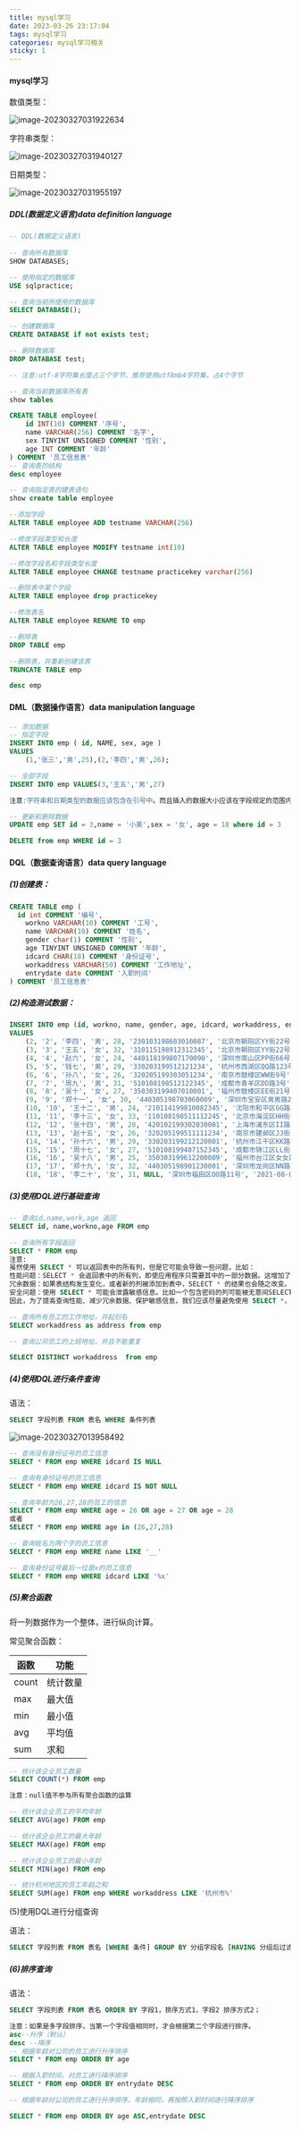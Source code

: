 ```yaml
---
title: mysql学习
date: 2023-03-26 23:17:04
tags: mysql学习
categories: mysql学习相关
sticky: 1
---
```


####                                                                    mysql学习

数值类型：

![image-20230327031922634](mysql学习/image-20230327031922634.png)

字符串类型：

![image-20230327031940127](mysql学习/image-20230327031940127.png)

日期类型：

![image-20230327031955197](mysql学习/image-20230327031955197.png)

##### DDL(数据定义语言)data definition language

```sql
-- DDL(数据定义语言) 
 
-- 查询所有数据库
SHOW DATABASES;

-- 使用指定的数据库
USE sqlpractice;

-- 查询当前所使用的数据库
SELECT DATABASE();

-- 创建数据库
CREATE DATABASE if not exists test;

-- 删除数据库
DROP DATABASE test;

-- 注意:utf-8字符集长度占三个字节，推荐使用utf8mb4字符集，占4个字节

-- 查询当前数据库所有表
show tables

CREATE TABLE employee(
    id INT(10) COMMENT '序号',
	name VARCHAR(256) COMMENT '名字',
	sex TINYINT UNSIGNED COMMENT '性别',
	age INT COMMENT '年龄'
) COMMENT '员工信息表'
-- 查询表的结构
desc employee

-- 查询指定表的建表语句
show create table employee

--添加字段
ALTER TABLE employee ADD testname VARCHAR(256)

--修改字段类型和长度
ALTER TABLE employee MODIFY testname int(10)

--修改字段名和字段类型长度
ALTER TABLE employee CHANGE testname practicekey varchar(256)

--删除表中某个字段
ALTER TABLE employee drop practicekey

--修改表名
ALTER TABLE employee RENAME TO emp

--删除表
DROP TABLE emp

--删除表，并重新创建该表
TRUNCATE TABLE emp

desc emp
```

#### DML（数据操作语言）data manipulation language

```sql
-- 添加数据
-- 指定字段
INSERT INTO emp ( id, NAME, sex, age )
VALUES
	(1,'张三','男',25),(2,'李四','男',26);

-- 全部字段
INSERT INTO emp VALUES(3,'王五','男',27)

注意:字符串和日期类型的数据应该包含在引号中。而且插入的数据大小应该在字段规定的范围内。

-- 更新和删除数据
UPDATE emp SET id = 3,name = '小美',sex = '女', age = 18 where id = 3

DELETE from emp WHERE id = 3
```

#### DQL（数据查询语言）data query language

##### (1)创建表：

```sql
CREATE TABLE emp (
  id int COMMENT '编号',
	workno VARCHAR(10) COMMENT '工号',
	name VARCHAR(10) COMMENT '姓名',
	gender char(1) COMMENT '性别',
	age TINYINT UNSIGNED COMMENT '年龄',
	idcard CHAR(18) COMMENT '身份证号',
	workaddress VARCHAR(50) COMMENT '工作地址',
	entrydate date COMMENT '入职时间'
) COMMENT '员工信息表'
```

##### (2)构造测试数据：

```sql
INSERT INTO emp (id, workno, name, gender, age, idcard, workaddress, entrydate)
VALUES 
    (2, '2', '李四', '男', 28, '230103198603010087', '北京市朝阳区YY街22号', '2020-12-15'),
    (3, '3', '王五', '女', 32, '310115198912312345', '北京市朝阳区YY街22号', '2022-01-10'),
    (4, '4', '赵六', '女', 24, '440118199807170090', '深圳市南山区PP街66号', '2021-05-08'),
    (5, '5', '钱七', '男', 29, '330203199512121234', '杭州市西湖区QQ路123号', '2022-02-21'),
    (6, '6', '孙八', '女', 26, '320205199303051234', '南京市鼓楼区WW街9号', '2021-09-01'),
    (7, '7', '周九', '男', 31, '510108198512122345', '成都市青羊区DD路3号', '2022-03-15'),
    (8, '8', '吴十', '女', 27, '350303199407010001', '福州市鼓楼区EE街21号', '2021-11-11'),
    (9, '9', '郑十一', '女', 30, '440305198703060009', '深圳市宝安区男男路22号', '2022-01-02'),
    (10, '10', '王十二', '男', 24, '210114199810082345', '沈阳市和平区GG路6号', '2021-06-30'),
    (11, '11', '李十三', '女', 33, '110108198511112245', '北京市海淀区HH街88号', '2022-03-20'),
    (12, '12', '张十四', '男', 28, '420102199302030001', '上海市浦东区II路55号', '2021-12-25'),
    (13, '13', '赵十五', '女', 26, '320205199511111234', '南京市建邺区JJ街66号', '2022-02-14'),
    (14, '14', '孙十六', '男', 29, '330203199212120001', '杭州市江干区KK路77号', '2021-09-18'),
    (15, '15', '周十七', '女', 27, '510108199407152345', '成都市锦江区LL街4号', '2022-04-01'),
    (16, '16', '吴十八', '男', 25, '350303199612200009', '福州市台江区女女路99号', '2021-11-30'),
    (17, '17', '郑十九', '女', 32, '440305198901230001', '深圳市龙岗区NN路33号', '2022-03-05'),
    (18, '18', '李二十', '女', 31, NULL, '深圳市福田区OO路11号', '2021-08-02')
```

##### (3)使用DQL进行基础查询

```sql
-- 查询id,name,work,age 返回
SELECT id, name,workno,age FROM emp

-- 查询所有字段返回
SELECT * FROM emp
注意:
虽然使用 SELECT * 可以返回表中的所有列，但是它可能会导致一些问题，比如：
性能问题：SELECT * 会返回表中的所有列，即使应用程序只需要其中的一部分数据。这增加了数据传输和处理的负担，并且可能会导致查询速度变慢。
冗余数据：如果表结构发生变化，或者新的列被添加到表中，SELECT * 的结果也会随之改变。这可能会破坏应用程序的逻辑和功能。
安全问题：使用 SELECT * 可能会泄露敏感信息。比如一个包含密码的列可能被无意间SELECT出来并显示在用户界面上。
因此，为了提高查询性能、减少冗余数据、保护敏感信息，我们应该尽量避免使用 SELECT *，而是明确指定需要查询的列。

-- 查询所有员工的工作地址，并起别名
SELECT workaddress as address from emp

-- 查询公司员工的上班地址，并且不能重复

SELECT DISTINCT workaddress  from emp
```

##### (4)使用DQL进行条件查询

语法：

```sql
SELECT 字段列表 FROM 表名 WHERE 条件列表
```

![image-20230327013958492](D:\gitee\code-ran\source\_posts\Potplayer相关设置优化\image-20230327013958492.png)

```sql
-- 查询没有身份证号的员工信息
SELECT * FROM emp WHERE idcard IS NULL

-- 查询有身份证号的员工信息
SELECT * FROM emp WHERE idcard IS NOT NULL

-- 查询年龄为26,27,28的员工的信息
SELECT * FROM emp WHERE age = 26 OR age = 27 OR age = 28
或者
SELECT * FROM emp WHERE age in (26,27,28)

-- 查询姓名为两个字的员工信息
SELECT * FROM emp WHERE name LIKE '__'

-- 查询身份证号最后一位是x的员工信息
SELECT * FROM emp WHERE idcard LIKE '%x'
```

##### (5)聚合函数

 将一列数据作为一个整体，进行纵向计算。

常见聚合函数：

| 函数  | 功能     |
| ----- | -------- |
| count | 统计数量 |
| max   | 最大值   |
| min   | 最小值   |
| avg   | 平均值   |
| sum   | 求和     |

```sql
-- 统计该企业员工数量
SELECT COUNT(*) FROM emp

注意：null值不参与所有聚合函数的运算

-- 统计该企业员工的平均年龄
SELECT AVG(age) FROM emp

-- 统计该企业员工的最大年龄
SELECT MAX(age) FROM emp

-- 统计该企业员工的最小年龄
SELECT MIN(age) FROM emp

-- 统计杭州地区的员工年龄之和
SELECT SUM(age) FROM emp WHERE workaddress LIKE '杭州市%'
```



(5)使用DQL进行分组查询

语法：

```sql
SELECT 字段列表 FROM 表名 [WHERE 条件] GROUP BY 分组字段名 [HAVING 分组后过滤条件]
```

##### (6)排序查询

语法：

```sql
SELECT 字段列表 FROM 表名 ORDER BY 字段1，排序方式1，字段2 排序方式2；
```

```sql
注意：如果是多字段排序，当第一个字段值相同时，才会根据第二个字段进行排序。
asc--升序（默认）
desc --降序
-- 根据年龄对公司的员工进行升序排序
SELECT * FROM emp ORDER BY age 

-- 根据入职时间，对员工进行降序排序
SELECT * FROM emp ORDER BY entrydate DESC

-- 根据年龄对公司的员工进行升序排序，年龄相同，再按照入职时间进行降序排序

SELECT * FROM emp ORDER BY age ASC,entrydate DESC
```

